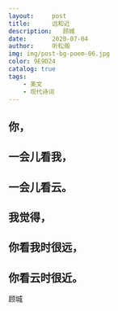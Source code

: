 ```yaml
---
layout:     post
title:      远和近
description:   顾城
date:       2020-07-04
author:     听松阁
img: img/post-bg-poem-06.jpg
color: 9E9D24
catalog: true
tags:
    - 美文
    - 现代诗词
---
```


## 你，

## 一会儿看我，

## 一会儿看云。

## 我觉得，

## 你看我时很远，

## 你看云时很近。


顾城
